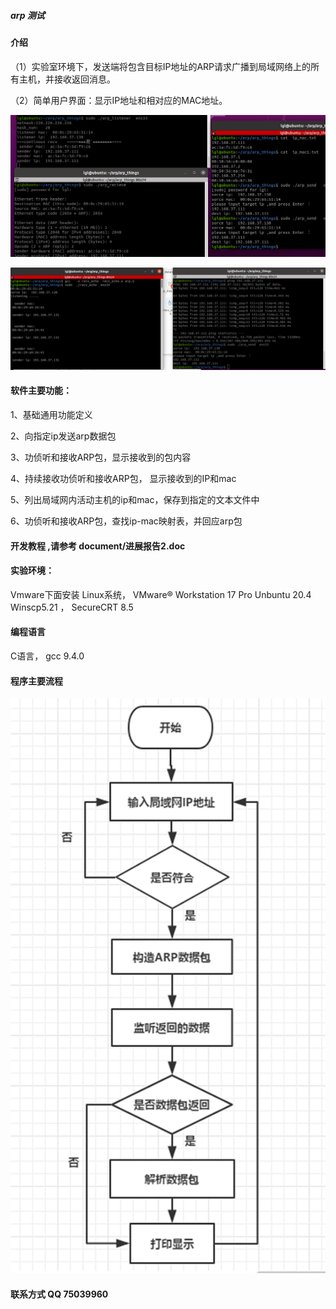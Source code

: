 #####  arp 测试 

#### 介绍
（1）实验室环境下，发送端将包含目标IP地址的ARP请求广播到局域网络上的所有主机，并接收返回消息。

（2）简单用户界面：显示IP地址和相对应的MAC地址。

![输入图片说明](document/send-recv.png)

![输入图片说明](document/recv-echo.png)

#### 软件主要功能：

1、基础通用功能定义

2、向指定ip发送arp数据包

3、功侦听和接收ARP包，显示接收到的包内容

4、持续接收功侦听和接收ARP包， 显示接收到的IP和mac

5、列出局域网内活动主机的ip和mac，保存到指定的文本文件中

6、功侦听和接收ARP包，查找ip-mac映射表，并回应arp包 



#### 开发教程  ,请参考  document/进展报告2.doc

####  实验环境：

Vmware下面安装 Linux系统，
VMware® Workstation 17 Pro
Unbuntu 20.4  
Winscp5.21 ，
SecureCRT 8.5
#### 编程语言
C语言， gcc 9.4.0

#### 程序主要流程
 
![输入图片说明](document/process.png)





#### 联系方式 QQ  75039960
 

